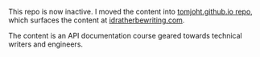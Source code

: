 This repo is now inactive. I moved the content into [tomjoht.github.io repo](https://github.com/tomjoht/tomjoht.github.io), which surfaces the content at [idratherbewriting.com](https://idratherbewriting.com). 

The content is an API documentation course geared towards technical writers and engineers.
